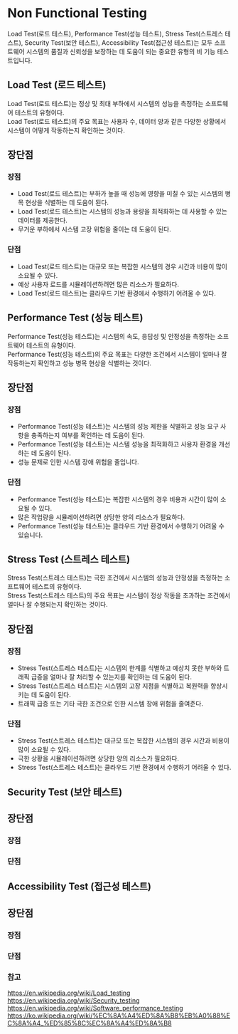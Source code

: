 # Non Functional Testing
Load Test(로드 테스트), Performance Test(성능 테스트), Stress Test(스트레스 테스트), Security Test(보안 테스트), Accessibility Test(접근성 테스트)는 모두 소프트웨어 시스템의 품질과 신뢰성을 보장하는 데 도움이 되는 중요한 유형의 비 기능 테스트입니다.
## Load Test (로드 테스트)
Load Test(로드 테스트)는 정상 및 최대 부하에서 시스템의 성능을 측정하는 소프트웨어 테스트의 유형이다.    
Load Test(로드 테스트)의 주요 목표는 사용자 수, 데이터 양과 같은 다양한 상황에서 시스템이 어떻게 작동하는지 확인하는 것이다.

## 장단점
### 장점
* Load Test(로드 테스트)는 부하가 높을 때 성능에 영향을 미칠 수 있는 시스템의 병목 현상을 식별하는 데 도움이 된다.   
* Load Test(로드 테스트)는 시스템의 성능과 용량을 최적화하는 데 사용할 수 있는 데이터를 제공한다.
* 무거운 부하에서 시스템 고장 위험을 줄이는 데 도움이 된다.

### 단점
* Load Test(로드 테스트)는 대규모 또는 복잡한 시스템의 경우 시간과 비용이 많이 소요될 수 있다.
* 예상 사용자 로드를 시뮬레이션하려면 많은 리소스가 필요하다.
* Load Test(로드 테스트)는 클라우드 기반 환경에서 수행하기 어려울 수 있다.

## Performance Test (성능 테스트)
Performance Test(성능 테스트)는 시스템의 속도, 응답성 및 안정성을 측정하는 소프트웨어 테스트의 유형이다.   
Performance Test(성능 테스트)의 주요 목표는 다양한 조건에서 시스템이 얼마나 잘 작동하는지 확인하고 성능 병목 현상을 식별하는 것이다.

## 장단점
### 장점
* Performance Test(성능 테스트)는 시스템의 성능 제한을 식별하고 성능 요구 사항을 충족하는지 여부를 확인하는 데 도움이 된다.
* Performance Test(성능 테스트)는 시스템 성능을 최적화하고 사용자 환경을 개선하는 데 도움이 된다.
* 성능 문제로 인한 시스템 장애 위험을 줄입니다.

### 단점
* Performance Test(성능 테스트)는 복잡한 시스템의 경우 비용과 시간이 많이 소요될 수 있다.
* 많은 작업량을 시뮬레이션하려면 상당한 양의 리소스가 필요하다.
* Performance Test(성능 테스트)는 클라우드 기반 환경에서 수행하기 어려울 수 있습니다.

## Stress Test (스트레스 테스트)
Stress Test(스트레스 테스트)는 극한 조건에서 시스템의 성능과 안정성을 측정하는 소프트웨어 테스트의 유형이다.   
Stress Test(스트레스 테스트)의 주요 목표는 시스템이 정상 작동을 초과하는 조건에서 얼마나 잘 수행되는지 확인하는 것이다.

## 장단점
### 장점
* Stress Test(스트레스 테스트)는 시스템의 한계를 식별하고 예상치 못한 부하와 트래픽 급증을 얼마나 잘 처리할 수 있는지를 확인하는 데 도움이 된다.
* Stress Test(스트레스 테스트)는 시스템의 고장 지점을 식별하고 복원력을 향상시키는 데 도움이 된다.
* 트래픽 급증 또는 기타 극한 조건으로 인한 시스템 장애 위험을 줄여준다.

### 단점
* Stress Test(스트레스 테스트)는 대규모 또는 복잡한 시스템의 경우 시간과 비용이 많이 소요될 수 있다.
* 극한 상황을 시뮬레이션하려면 상당한 양의 리소스가 필요하다.
* Stress Test(스트레스 테스트)는 클라우드 기반 환경에서 수행하기 어려울 수 있다.

## Security Test (보안 테스트)

## 장단점
### 장점
### 단점

## Accessibility Test (접근성 테스트)

## 장단점
### 장점
### 단점

### 참고
https://en.wikipedia.org/wiki/Load_testing    
https://en.wikipedia.org/wiki/Security_testing     
https://en.wikipedia.org/wiki/Software_performance_testing      
https://ko.wikipedia.org/wiki/%EC%8A%A4%ED%8A%B8%EB%A0%88%EC%8A%A4_%ED%85%8C%EC%8A%A4%ED%8A%B8
